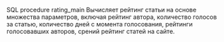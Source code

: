 SQL procedure rating_main
Вычисляет рейтинг статьи на основе множества параметров, включая рейтинг автора, количество голосов за статью, количество дней с момента голосования, рейтинги голосовавших авторов, срений рейтинг статей на сайте.
